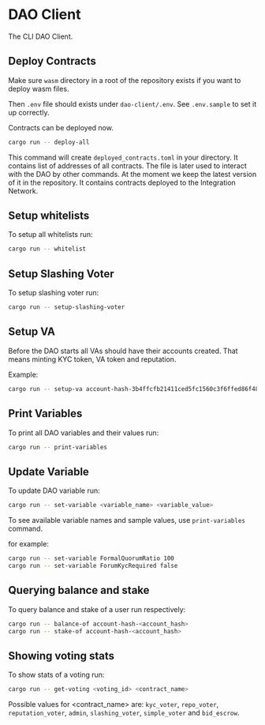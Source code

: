 # DAO Client
The CLI DAO Client.

## Deploy Contracts
Make sure `wasm` directory in a root of the repository exists if you want to deploy wasm files.

Then `.env` file should exists under `dao-client/.env`. See `.env.sample` to set it up correctly.

Contracts can be deployed now.

```bash
cargo run -- deploy-all
```

This command will create `deployed_contracts.toml` in your directory.
It contains list of addresses of all contracts.
The file is later used to interact with the DAO by other commands.
At the moment we keep the latest version of it in the repository.
It contains contracts deployed to the Integration Network.

## Setup whitelists
To setup all whitelists run:
```bash
cargo run -- whitelist
```

## Setup Slashing Voter
To setup slashing voter run:
```bash
cargo run -- setup-slashing-voter
```

## Setup VA
Before the DAO starts all VAs should have their accounts created.
That means minting KYC token, VA token and reputation.

Example:
```bash
cargo run -- setup-va account-hash-3b4ffcfb21411ced5fc1560c3f6ffed86f4885e5ea05cde49d90962a48a14d95 1000000000
```

## Print Variables
To print all DAO variables and their values run:
```bash
cargo run -- print-variables
```

## Update Variable
To update DAO variable run:
```bash
cargo run -- set-variable <variable_name> <variable_value>
```

To see available variable names and sample values, use `print-variables` command.

for example:
```bash
cargo run -- set-variable FormalQuorumRatio 100
cargo run -- set-variable ForumKycRequired false
```

## Querying balance and stake

To query balance and stake of a user run respectively:
```bash
cargo run -- balance-of account-hash-<account_hash>
cargo run -- stake-of account-hash-<account_hash>
```

## Showing voting stats

To show stats of a voting run:
```bash
cargo run -- get-voting <voting_id> <contract_name>
```

Possible values for <contract_name> are: `kyc_voter`, `repo_voter`, `reputation_voter`, `admin`, `slashing_voter`, `simple_voter` and `bid_escrow`.
